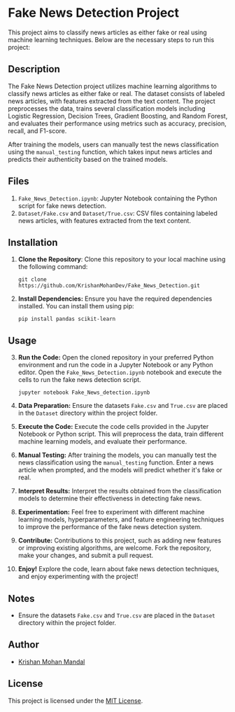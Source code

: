 # Fake News Detection Project

This project aims to classify news articles as either fake or real using machine learning techniques. Below are the necessary steps to run this project:

## Description

The Fake News Detection project utilizes machine learning algorithms to classify news articles as either fake or real. The dataset consists of labeled news articles, with features extracted from the text content. The project preprocesses the data, trains several classification models including Logistic Regression, Decision Trees, Gradient Boosting, and Random Forest, and evaluates their performance using metrics such as accuracy, precision, recall, and F1-score.

After training the models, users can manually test the news classification using the `manual_testing` function, which takes input news articles and predicts their authenticity based on the trained models.

## Files

1. `Fake_News_Detection.ipynb`: Jupyter Notebook containing the Python script for fake news detection.
2. `Dataset/Fake.csv` and `Dataset/True.csv`: CSV files containing labeled news articles, with features extracted from the text content.

## Installation

1. **Clone the Repository**: Clone this repository to your local machine using the following command:
   ```
   git clone https://github.com/KrishanMohanDev/Fake_News_Detection.git
   ```

2. **Install Dependencies:**
   Ensure you have the required dependencies installed. You can install them using pip:
   ```
   pip install pandas scikit-learn
   ```

   
## Usage
3. **Run the Code:**
   Open the cloned repository in your preferred Python environment and run the code in a Jupyter Notebook or any Python editor.
   Open the `Fake_News_Detection.ipynb` notebook and execute the cells to run the fake news detection script.
   ```
   jupyter notebook Fake_News_detection.ipynb
   ```

5. **Data Preparation:**
   Ensure the datasets `Fake.csv` and `True.csv` are placed in the `Dataset` directory within the project folder.

6. **Execute the Code:**
   Execute the code cells provided in the Jupyter Notebook or Python script. This will preprocess the data, train different machine learning models, and evaluate their performance.

7. **Manual Testing:**
   After training the models, you can manually test the news classification using the `manual_testing` function. Enter a news article when prompted, and the models will predict whether it's fake or real.

8. **Interpret Results:**
   Interpret the results obtained from the classification models to determine their effectiveness in detecting fake news.

9. **Experimentation:**
   Feel free to experiment with different machine learning models, hyperparameters, and feature engineering techniques to improve the performance of the fake news detection system.

10. **Contribute:**
   Contributions to this project, such as adding new features or improving existing algorithms, are welcome. Fork the repository, make your changes, and submit a pull request.

11. **Enjoy!**
   Explore the code, learn about fake news detection techniques, and enjoy experimenting with the project!


## Notes

- Ensure the datasets `Fake.csv` and `True.csv` are placed in the `Dataset` directory within the project folder.

## Author

- [Krishan Mohan Mandal](https://github.com/KrishanMohanDev)

## License

This project is licensed under the [MIT License](LICENSE).
